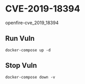 # CVE-2019-18394

openfire-cve_2019_18394

## Run Vuln

```
docker-compose up -d
```

## Stop Vuln

```
docker-compose down -v
```

